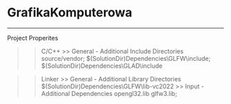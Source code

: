 # GrafikaKomputerowa
________________________________________________________________________________________________________
Project Properites
>> C/C++
    >> General
        - Additional Include Directories
            source/vendor;
            $(SolutionDir)Dependencies\GLFW\include;
            $(SolutionDir)Dependencies\GLAD\include

>> Linker
    >> General
        - Additional Library Directories
            $(SolutionDir)Dependencies\GLFW\lib-vc2022
    >> Input
        - Additional Dependencies
            opengl32.lib
            glfw3.lib;

